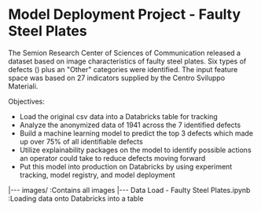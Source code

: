 # Model Deployment Project - Faulty Steel Plates

The Semion Research Center of Sciences of Communication released a dataset based on image characteristics of faulty steel plates. Six types of defects () plus an "Other" categories were identified. The input feature space was based on 27 indicators supplied by the Centro Sviluppo Materiali. 

Objectives:
- Load the original csv data into a Databricks table for tracking
- Analyze the anonymized data of 1941 across the 7 identified defects
- Build a machine learning model to predict the top 3 defects which made up over 75% of all identifiable defects
- Utilize explainability packages on the model to identify possible actions an operator could take to reduce defects moving forward
- Put this model into production on Databricks by using experiment tracking, model registry, and model deployment 


|--- images/ :Contains all images
|--- Data Load - Faulty Steel Plates.ipynb :Loading data onto Databricks into a table
